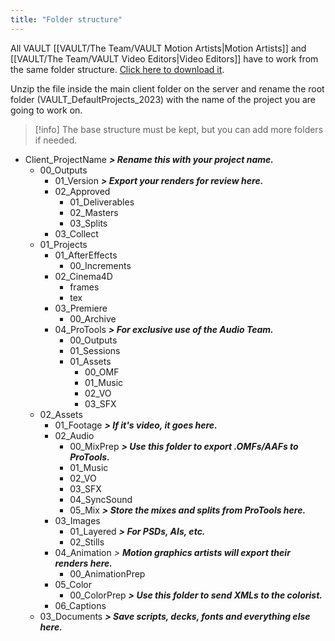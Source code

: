 ```yaml
---
title: "Folder structure"
---
```

All VAULT [[VAULT/The Team/VAULT Motion Artists|Motion Artists]] and [[VAULT/The Team/VAULT Video Editors|Video Editors]] have to work from the same folder structure.
[Click here to download it](https://github.com/mcanelson/quartz/blob/0d424c0760d9348f1b8ccdaf0e10e98fdd5f65a2/content/_VAULT_DefaultProjects_2023.zip).

Unzip the file inside the main client folder on the server and rename the root folder (VAULT_DefaultProjects_2023) with the name of the project you are going to work on.

> [!info]
> The base structure must be kept, but you can add more folders if needed.

- Client_ProjectName ***> Rename this with your project name.***
	- 00_Outputs 
		- 01_Version ***> Export your renders for review here.***
		- 02_Approved
			- 01_Deliverables
			- 02_Masters
			- 03_Splits
		- 03_Collect
	- 01_Projects
		- 01_AfterEffects
			- 00_Increments
		- 02_Cinema4D
			- frames
			- tex
		- 03_Premiere
			- 00_Archive 
		- 04_ProTools ***> For exclusive use of the Audio Team.***
			- 00_Outputs
			- 01_Sessions
			- 01_Assets
				- 00_OMF
				- 01_Music
				- 02_VO
				- 03_SFX
	- 02_Assets
		- 01_Footage ***> If it's video, it goes here.***
		- 02_Audio
			- 00_MixPrep ***> Use this folder to export .OMFs/AAFs to ProTools.***
			- 01_Music
			- 02_VO
			- 03_SFX
			- 04_SyncSound
			- 05_Mix ***> Store the mixes and splits from ProTools here.***
		- 03_Images
			- 01_Layered ***> For PSDs, AIs, etc.***
			- 02_Stills
		- 04_Animation *> **Motion graphics artists will export their renders here.***
			- 00_AnimationPrep
		- 05_Color
			- 00_ColorPrep ***> Use this folder to send XMLs to the colorist.***
		- 06_Captions
	- 03_Documents ***> Save scripts, decks, fonts and everything else here.***